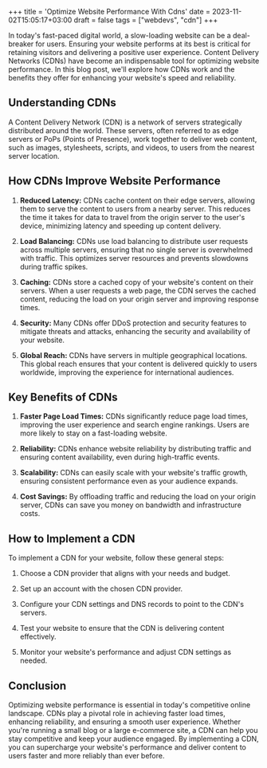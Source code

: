 +++
title = 'Optimize Website Performance With Cdns'
date = 2023-11-02T15:05:17+03:00
draft = false
tags = ["webdevs", "cdn"]
+++

In today's fast-paced digital world, a slow-loading website can be a deal-breaker for users. Ensuring your website performs at its best is critical for retaining visitors and delivering a positive user experience.<!--more--> Content Delivery Networks (CDNs) have become an indispensable tool for optimizing website performance. In this blog post, we'll explore how CDNs work and the benefits they offer for enhancing your website's speed and reliability.

## Understanding CDNs

A Content Delivery Network (CDN) is a network of servers strategically distributed around the world. These servers, often referred to as edge servers or PoPs (Points of Presence), work together to deliver web content, such as images, stylesheets, scripts, and videos, to users from the nearest server location.

## How CDNs Improve Website Performance

1. **Reduced Latency:** CDNs cache content on their edge servers, allowing them to serve the content to users from a nearby server. This reduces the time it takes for data to travel from the origin server to the user's device, minimizing latency and speeding up content delivery.

2. **Load Balancing:** CDNs use load balancing to distribute user requests across multiple servers, ensuring that no single server is overwhelmed with traffic. This optimizes server resources and prevents slowdowns during traffic spikes.

3. **Caching:** CDNs store a cached copy of your website's content on their servers. When a user requests a web page, the CDN serves the cached content, reducing the load on your origin server and improving response times.

4. **Security:** Many CDNs offer DDoS protection and security features to mitigate threats and attacks, enhancing the security and availability of your website.

5. **Global Reach:** CDNs have servers in multiple geographical locations. This global reach ensures that your content is delivered quickly to users worldwide, improving the experience for international audiences.

## Key Benefits of CDNs

1. **Faster Page Load Times:** CDNs significantly reduce page load times, improving the user experience and search engine rankings. Users are more likely to stay on a fast-loading website.

2. **Reliability:** CDNs enhance website reliability by distributing traffic and ensuring content availability, even during high-traffic events.

3. **Scalability:** CDNs can easily scale with your website's traffic growth, ensuring consistent performance even as your audience expands.

4. **Cost Savings:** By offloading traffic and reducing the load on your origin server, CDNs can save you money on bandwidth and infrastructure costs.

## How to Implement a CDN

To implement a CDN for your website, follow these general steps:

1. Choose a CDN provider that aligns with your needs and budget.

2. Set up an account with the chosen CDN provider.

3. Configure your CDN settings and DNS records to point to the CDN's servers.

4. Test your website to ensure that the CDN is delivering content effectively.

5. Monitor your website's performance and adjust CDN settings as needed.

## Conclusion

Optimizing website performance is essential in today's competitive online landscape. CDNs play a pivotal role in achieving faster load times, enhancing reliability, and ensuring a smooth user experience. Whether you're running a small blog or a large e-commerce site, a CDN can help you stay competitive and keep your audience engaged. By implementing a CDN, you can supercharge your website's performance and deliver content to users faster and more reliably than ever before.
